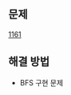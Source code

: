 ## 문제

[1161](https://leetcode.com/problems/maximum-level-sum-of-a-binary-tree/?envType=study-plan-v2&envId=leetcode-75)

## 해결 방법

- BFS 구현 문제
